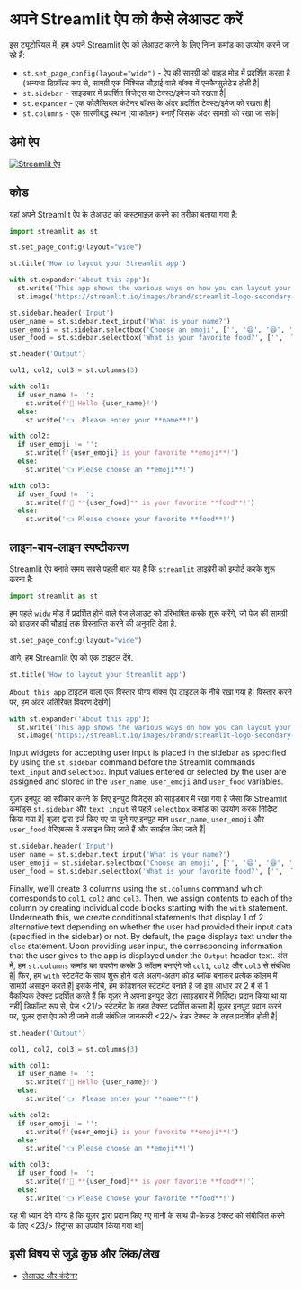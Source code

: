 # अपने Streamlit ऐप को कैसे लेआउट करें

इस ट्यूटोरियल में, हम अपने Streamlit ऐप को लेआउट करने के लिए निम्न कमांड का उपयोग करने जा रहे हैं:
- `st.set_page_config(layout="wide")` - ऐप की सामग्री को वाइड मोड में प्रदर्शित करता है (अन्यथा डिफ़ॉल्ट रूप से, सामग्री एक निश्चित चौड़ाई वाले बॉक्स में एनकैप्सुलेटेड होती है|
- `st.sidebar` - साइडबार में प्रदर्शित विजेट्स या टेक्स्ट/इमेज को रखता है|
- `st.expander` - एक कोलैप्सिबल कंटेनर बॉक्स के अंदर प्रदर्शित टेक्स्ट/इमेज को रखता है|
- `st.columns` - एक सारणीबद्ध स्थान (या कॉलम) बनाएँ जिसके अंदर सामग्री को रखा जा सके|

## डेमो ऐप

[![Streamlit ऐप](https://static.streamlit.io/badges/streamlit_badge_black_white.svg)](https://share.streamlit.io/dataprofessor/streamlit-layout/)

## कोड
यहां अपने Streamlit ऐप के लेआउट को कस्टमाइज़ करने का तरीका बताया गया है:
```python
import streamlit as st

st.set_page_config(layout="wide")

st.title('How to layout your Streamlit app')

with st.expander('About this app'):
  st.write('This app shows the various ways on how you can layout your Streamlit app.')
  st.image('https://streamlit.io/images/brand/streamlit-logo-secondary-colormark-darktext.png', width=250)

st.sidebar.header('Input')
user_name = st.sidebar.text_input('What is your name?')
user_emoji = st.sidebar.selectbox('Choose an emoji', ['', '😄', '😆', '😊', '😍', '😴', '😕', '😱'])
user_food = st.sidebar.selectbox('What is your favorite food?', ['', 'Tom Yum Kung', 'Burrito', 'Lasagna', 'Hamburger', 'Pizza'])

st.header('Output')

col1, col2, col3 = st.columns(3)

with col1:
  if user_name != '':
    st.write(f'👋 Hello {user_name}!')
  else:
    st.write('👈  Please enter your **name**!')

with col2:
  if user_emoji != '':
    st.write(f'{user_emoji} is your favorite **emoji**!')
  else:
    st.write('👈 Please choose an **emoji**!')

with col3:
  if user_food != '':
    st.write(f'🍴 **{user_food}** is your favorite **food**!')
  else:
    st.write('👈 Please choose your favorite **food**!')
```

## लाइन-बाय-लाइन स्पष्टीकरण
Streamlit ऐप बनाते समय सबसे पहली बात यह है कि `streamlit` लाइब्रेरी को इम्पोर्ट करके शुरू करना है:
```python
import streamlit as st
```

हम पहले `widw` मोड में प्रदर्शित होने वाले पेज लेआउट को परिभाषित करके शुरू करेंगे, जो पेज की सामग्री को ब्राउज़र की चौड़ाई तक विस्तारित करने की अनुमति देता है.
```python
st.set_page_config(layout="wide")
```

आगे, हम Streamlit ऐप को एक टाइटल देंगे.
```python
st.title('How to layout your Streamlit app')
```

`About this app` टाइटल वाला एक विस्तार योग्य बॉक्स ऐप टाइटल के नीचे रखा गया है| विस्तार करने पर, हम अंदर अतिरिक्त विवरण देखेंगे|
```python
with st.expander('About this app'):
  st.write('This app shows the various ways on how you can layout your Streamlit app.')
  st.image('https://streamlit.io/images/brand/streamlit-logo-secondary-colormark-darktext.png', width=250)
```

Input widgets for accepting user input is placed in the sidebar as specified by using the `st.sidebar` command before the Streamlit commands `text_input` and `selectbox`. Input values entered or selected by the user are assigned and stored in the `user_name`, `user_emoji` and `user_food` variables.

यूज़र इनपुट को स्वीकार करने के लिए इनपुट विजेट्स को साइडबार में रखा गया है जैसा कि Streamlit कमांड्स `st.sidebar` और `text_input` से पहले `selectbox` कमांड का उपयोग करके निर्दिष्ट किया गया है| यूज़र द्वारा दर्ज किए गए या चुने गए इनपुट मान `user_name`, `user_emoji` और `user_food` वेरिएबल्स में असाइन किए जाते हैं और संग्रहीत किए जाते हैं|
```python
st.sidebar.header('Input')
user_name = st.sidebar.text_input('What is your name?')
user_emoji = st.sidebar.selectbox('Choose an emoji', ['', '😄', '😆', '😊', '😍', '😴', '😕', '😱'])
user_food = st.sidebar.selectbox('What is your favorite food?', ['', 'Tom Yum Kung', 'Burrito', 'Lasagna', 'Hamburger', 'Pizza'])
```

Finally, we'll create 3 columns using the `st.columns` command which corresponds to `col1`, `col2` and `col3`. Then, we assign contents to each of the column by creating individual code blocks starting with the `with` statement. Underneath this, we create conditional statements that display 1 of 2 alternative text depending on whether the user had provided their input data (specified in the sidebar) or not. By default, the page displays text under the `else` statement. Upon providing user input, the corresponding information that the user gives to the app is displayed under the `Output` header text.
अंत में, हम `st.columns` कमांड का उपयोग करके 3 कॉलम बनाएंगे जो `col1`, `col2` और `col3` से संबंधित है| फिर, हम `with` स्टेटमेंट के साथ शुरू होने वाले अलग-अलग कोड ब्लॉक बनाकर प्रत्येक कॉलम में सामग्री असाइन करते हैं| इसके नीचे, हम कंडिशनल स्टेटमेंट बनाते हैं जो इस आधार पर 2 में से 1 वैकल्पिक टेक्स्ट प्रदर्शित करते हैं कि यूज़र ने अपना इनपुट डेटा (साइडबार में निर्दिष्ट) प्रदान किया था या नहीं| डिफ़ॉल्ट रूप से, पेज <21/> स्टेटमेंट के तहत टेक्स्ट प्रदर्शित करता है| यूज़र इनपुट प्रदान करने पर, यूज़र द्वारा ऐप को दी जाने वाली संबंधित जानकारी <22/> हेडर टेक्स्ट के तहत प्रदर्शित होती है|

```python
st.header('Output')

col1, col2, col3 = st.columns(3)

with col1:
  if user_name != '':
    st.write(f'👋 Hello {user_name}!')
  else:
    st.write('👈  Please enter your **name**!')

with col2:
  if user_emoji != '':
    st.write(f'{user_emoji} is your favorite **emoji**!')
  else:
    st.write('👈 Please choose an **emoji**!')

with col3:
  if user_food != '':
    st.write(f'🍴 **{user_food}** is your favorite **food**!')
  else:
    st.write('👈 Please choose your favorite **food**!')
```
यह भी ध्यान देने योग्य है कि यूज़र द्वारा प्रदान किए गए मानों के साथ प्री-केन्नड टेक्स्ट को संयोजित करने के लिए <23/> स्ट्रिंग्स का उपयोग किया गया था|

## इसी विषय से जुड़े कुछ और लिंक/लेख
- [लेआउट और कंटेनर](https://docs.streamlit.io/library/api-reference/layout)

